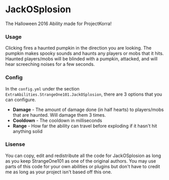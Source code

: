 # JackOSplosion
The Halloween 2016 Ability made for ProjectKorra!

### Usage
Clicking fires a haunted pumpkin in the direction you are looking. The pumpkin makes spooky sounds and haunts any players or mobs that it hits. Haunted players/mobs will be blinded with a pumpkin, attacked, and will hear screeching noises for a few seconds.

### Config
In the `config.yml` under the section `ExtraAbilities.StrangeOne101.JackOSplosion`, there are 3 options that you can configure.

- **Damage** - The amount of damage done (in half hearts) to players/mobs that are haunted. Will damage them 3 times.
- **Cooldown** - The cooldown in milliseconds
- **Range** - How far the ability can travel before exploding if it hasn't hit anything solid

### Lisense
You can copy, edit and redistribute all the code for JackOSplosion as long as you keep StrangeOne101 as one of the original authors. You may use parts of this code for your own abilities or plugins but don't have to credit me as long as your project isn't based off this one.
